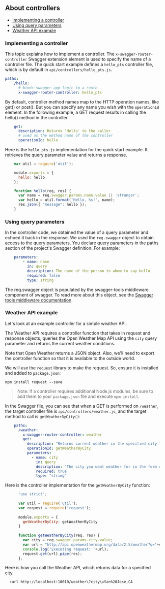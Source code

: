 
## About controllers

* [Implementing a controller](#implementing)
* [Using query parameters](#query)
* [Weather API example](#weather)

### <a name="implementing"></a>Implementing a controller

This topic explains how to implement a controller. The `x-swagger-router-controller` Swagger extension element is used to specify the name of a controller file. The quick start example defines a `hello_pts` controller file, which is by default in `api/controllers/hello_pts.js`. 

```yaml
paths:
    /hello:
      # binds swagger app logic to a route
      x-swagger-router-controller: hello_pts
```

By default, controller method names map to the HTTP operation names, like get() or post(). But you can specify any name you wish with the `operationId` element. In the following example, a GET request results in calling the hello() method in the controller. 

```yaml
    get:
      description: Returns 'Hello' to the caller
      # used as the method name of the controller
      operationId: hello
```

Here is the `hello_pts.js` implementation for the quick start example. It retrieves the query parameter value and returns a response. 

```javascript
    var util = require('util');

    module.exports = {
      hello: hello
    };

    function hello(req, res) {
      var name = req.swagger.params.name.value || 'stranger';
      var hello = util.format('Hello, %s!', name);
      res.json({ "message": hello });
    }
```

### <a name="query"></a>Using query parameters

In the controller code, we obtained the value of a query parameter and echoed it back in the response. We used the `req.swagger` object to obtain access to the query parameters. You declare query parameters in the paths section of the project's Swagger definition. For example:

```yaml
    parameters:
        - name: name
          in: query
          description: The name of the person to whom to say hello
          required: false
          type: string
```

The req.swagger object is populated by the swagger-tools middleware component of swagger. To read more about this object, see the [Swagger tools middleware documentation](https://github.com/apigee-127/swagger-tools/blob/master/docs/Middleware.md).

### <a name="weather"></a>Weather API example

Let's look at an example controller for a simple weather API.

The Weather API requires a controller function that takes in request and response objects, queries the Open Weather Map API using the `city` query parameter and returns the current weather conditions. 

Note that Open Weather returns a JSON object. Also, we'll need to export the controller function so that it is available to the outside world. 

We will use the `request` library to make the request. So, ensure it is installed and added to `package.json`:

  ```
npm install request --save
  ```

>Note: If a controller requires additional Node.js modules, be sure to add them to your `package.json` file and execute `npm install`. 

In the Swagger file, you can see that when a GET is performed on `/weather`, the target controller file is `api/controllers/weather.js`, and the target method to call is `getWeatherByCity()`:

```yaml
    paths:
      /weather:
        x-swagger-router-controller: weather
        get:
          description: "Returns current weather in the specified city to the caller"
          operationId: getWeatherByCity
          parameters:
            - name: city
              in: query
              description: "The city you want weather for in the form city,state,country"
              required: true
              type: "string"
```

Here is the controller implementation for the  `getWeatherByCity` function:

```javascript
      'use strict';
      
      var util = require('util');
      var request = require('request');
      
      module.exports = {
        getWeatherByCity: getWeatherByCity
      }
      
      function getWeatherByCity(req, res) {
        var city = req.swagger.params.city.value;
        var url = "http://api.openweathermap.org/data/2.5/weather?q="+city+"&units=imperial";
        console.log('Executing request: '+url);
        request.get(url).pipe(res);
      };
```


Here is how you call the Weather API, which returns data for a specified city. 
  
  ```bash
    curl http://localhost:10010/weather\?city\=San%20Jose,CA
  ```

